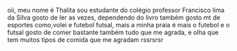oii, meu nome é Thalita sou estudante do colégio professor Francisco lima da Silva
gosto de ler as vezes, dependendo do livro
também gosto mt de esportes como,volei e futebol futsal, mais a minha praia é mais o futebol e o futsal
gosto de comer bastante também tudo que me agrada, e olha que tem muitos tipos de comida que me agradam rssrsrsr
